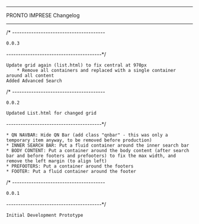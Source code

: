 ---------

PRONTO IMPRESE
Changelog

---------

/* ---------------------------------------

    0.0.3

----------------------------------------*/

    Update grid again (list.html) to fix central at 970px 
        * Remove all containers and replaced with a single container around all content
    Added Advanced Search

/* ---------------------------------------

    0.0.2

    Updated List.html for changed grid

----------------------------------------*/

    * QN NAVBAR: Hide QN Bar (add class "qnbar" - this was only a temporary item anyway, to be removed before production)
    * INNER SEARCH BAR: Put a fluid container around the inner search bar
    * BODY CONTENT: Put a container around the body content (after search bar and before footers and prefooters) to fix the max width, and remove the left margin (to align left)
    * PREFOOTERS: Put a container around the footers 
    * FOOTER: Put a fluid container around the footer 


/* ---------------------------------------

    0.0.1


----------------------------------------*/

    Initial Development Prototype
